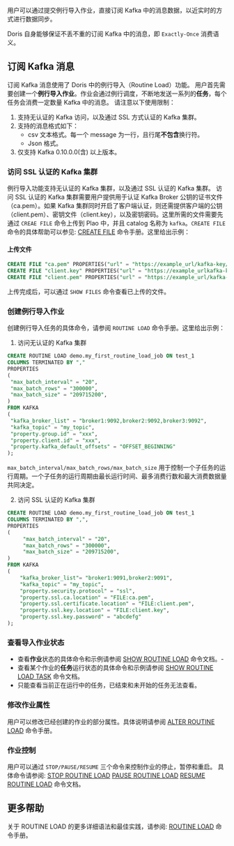 用户可以通过提交例行导入作业，直接订阅 Kafka 中的消息数据，以近实时的方式进行数据同步。

Doris 自身能够保证不丢不重的订阅 Kafka 中的消息，即 `Exactly-Once` 消费语义。

## 订阅 Kafka 消息
订阅 Kafka 消息使用了 Doris 中的例行导入（Routine Load）功能。
用户首先需要创建一个**例行导入作业**。作业会通过例行调度，不断地发送一系列的**任务**，每个任务会消费一定数量 Kafka 中的消息。
请注意以下使用限制：
1. 支持无认证的 Kafka 访问，以及通过 SSL 方式认证的 Kafka 集群。
2. 支持的消息格式如下：
   - csv 文本格式。每一个 message 为一行，且行尾**不包含**换行符。
   - Json 格式。
3. 仅支持 Kafka 0.10.0.0(含) 以上版本。

### 访问 SSL 认证的 Kafka 集群
例行导入功能支持无认证的 Kafka 集群，以及通过 SSL 认证的 Kafka 集群。
访问 SSL 认证的 Kafka 集群需要用户提供用于认证 Kafka Broker 公钥的证书文件（ca.pem）。如果 Kafka 集群同时开启了客户端认证，则还需提供客户端的公钥（client.pem）、密钥文件（client.key），以及密钥密码。这里所需的文件需要先通过 `CREAE FILE` 命令上传到 Plao 中，并且 catalog 名称为 `kafka`。`CREATE FILE` 命令的具体帮助可以参见: [CREATE FILE](https://doris.apache.org/zh-CN/docs/dev/sql-manual/sql-reference/Data-Definition-Statements/Create/CREATE-FILE) 命令手册。这里给出示例：
#### 上传文件
```sql
CREATE FILE "ca.pem" PROPERTIES("url" = "https://example_url/kafka-key/ca.pem", "catalog" = "kafka");
CREATE FILE "client.key" PROPERTIES("url" = "https://example_urlkafka-key/client.key", "catalog" = "kafka");
CREATE FILE "client.pem" PROPERTIES("url" = "https://example_url/kafka-key/client.pem", "catalog" = "kafka");
```
上传完成后，可以通过 `SHOW FILES` 命令查看已上传的文件。

### 创建例行导入作业
创建例行导入任务的具体命令，请参阅 `ROUTINE LOAD` 命令手册。这里给出示例：
1. 访问无认证的 Kafka 集群
```sql
CREATE ROUTINE LOAD demo.my_first_routine_load_job ON test_1
COLUMNS TERMINATED BY ","
PROPERTIES
(
 "max_batch_interval" = "20",
 "max_batch_rows" = "300000",
 "max_batch_size" = "209715200",
)
FROM KAFKA
(
 "kafka_broker_list" = "broker1:9092,broker2:9092,broker3:9092",
 "kafka_topic" = "my_topic",
 "property.group.id" = "xxx",
 "property.client.id" = "xxx",
 "property.kafka_default_offsets" = "OFFSET_BEGINNING"
);
```
 `max_batch_interval/max_batch_rows/max_batch_size` 用于控制一个子任务的运行周期。一个子任务的运行周期由最长运行时间、最多消费行数和最大消费数据量共同决定。

2. 访问 SSL 认证的 Kafka 集群
```sql
CREATE ROUTINE LOAD demo.my_first_routine_load_job ON test_1
COLUMNS TERMINATED BY ",",
PROPERTIES
(
	 "max_batch_interval" = "20",
	 "max_batch_rows" = "300000",
	 "max_batch_size" = "209715200",
)
FROM KAFKA
(
	"kafka_broker_list"= "broker1:9091,broker2:9091",
	"kafka_topic" = "my_topic",
	"property.security.protocol" = "ssl",
	"property.ssl.ca.location" = "FILE:ca.pem",
	"property.ssl.certificate.location" = "FILE:client.pem",
	"property.ssl.key.location" = "FILE:client.key",
	"property.ssl.key.password" = "abcdefg"
);
```

### 查看导入作业状态
- 查看**作业**状态的具体命令和示例请参阅 [SHOW ROUTINE LOAD](https://cloud.tencent.com/document/product/1387/80258) 命令文档。- 
- 查看某个作业的**任务**运行状态的具体命令和示例请参阅 [SHOW ROUTINE LOAD TASK](https://doris.apache.org/zh-CN/docs/dev/sql-manual/sql-reference/Show-Statements/SHOW-ROUTINE-LOAD) 命令文档。
- 只能查看当前正在运行中的任务，已结束和未开始的任务无法查看。

### 修改作业属性
用户可以修改已经创建的作业的部分属性。具体说明请参阅 [ALTER ROUTINE LOAD](https://doris.apache.org/zh-CN/docs/dev/sql-manual/sql-reference/Data-Manipulation-Statements/Load/ALTER-ROUTINE-LOAD) 命令手册。

### 作业控制
用户可以通过 `STOP/PAUSE/RESUME` 三个命令来控制作业的停止，暂停和重启。
具体命令请参阅: [STOP ROUTINE LOAD](https://doris.apache.org/zh-CN/docs/dev/sql-manual/sql-reference/Data-Manipulation-Statements/Load/STOP-ROUTINE-LOAD) [PAUSE ROUTINE LOAD](https://doris.apache.org/zh-CN/docs/dev/sql-manual/sql-reference/Data-Manipulation-Statements/Load/PAUSE-ROUTINE-LOAD) [RESUME ROUTINE LOAD](https://doris.apache.org/zh-CN/docs/dev/sql-manual/sql-reference/Data-Manipulation-Statements/Load/RESUME-ROUTINE-LOAD) 命令文档。

## 更多帮助
关于 ROUTINE LOAD 的更多详细语法和最佳实践，请参阅:  [ROUTINE LOAD](https://doris.apache.org/zh-CN/docs/dev/data-operate/import/import-way/routine-load-manual) 命令手册。
